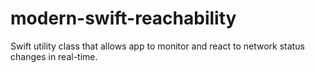 # modern-swift-reachability
Swift utility class that allows app to monitor and react to network status changes in real-time.

